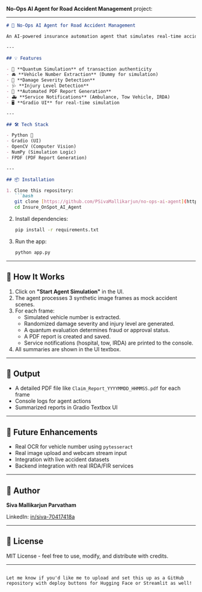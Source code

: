  **No-Ops AI Agent for Road Accident Management** project:

---

```markdown
# 🚗 No-Ops AI Agent for Road Accident Management

An AI-powered insurance automation agent that simulates real-time accident analysis using computer vision, quantum-like logic simulation, and PDF reporting. Built with Gradio for rapid prototyping and UI interaction.

---

## 💡 Features

- 🧠 **Quantum Simulation** of transaction authenticity
- 🚘 **Vehicle Number Extraction** (Dummy for simulation)
- 🔧 **Damage Severity Detection**
- 🩺 **Injury Level Detection**
- 📄 **Automated PDF Report Generation**
- 🚑 **Service Notifications** (Ambulance, Tow Vehicle, IRDA)
- 🖥️ **Gradio UI** for real-time simulation

---

## 🛠️ Tech Stack

- Python 🐍
- Gradio (UI)
- OpenCV (Computer Vision)
- NumPy (Simulation Logic)
- FPDF (PDF Report Generation)

---

## 📦 Installation

1. Clone this repository:
   ```bash
   git clone [https://github.com/PSivaMallikarjun/no-ops-ai-agent](https://github.com/PSivaMallikarjun/Insure_OnSpot_AI_Agent).git
   cd Insure_OnSpot_AI_Agent
   ```

2. Install dependencies:
   ```bash
   pip install -r requirements.txt
   ```

3. Run the app:
   ```bash
   python app.py
   ```

---

## 🧪 How It Works

1. Click on **"Start Agent Simulation"** in the UI.
2. The agent processes 3 synthetic image frames as mock accident scenes.
3. For each frame:
   - Simulated vehicle number is extracted.
   - Randomized damage severity and injury level are generated.
   - A quantum evaluation determines fraud or approval status.
   - A PDF report is created and saved.
   - Service notifications (hospital, tow, IRDA) are printed to the console.
4. All summaries are shown in the UI textbox.

---

## 📂 Output

- A detailed PDF file like `Claim_Report_YYYYMMDD_HHMMSS.pdf` for each frame
- Console logs for agent actions
- Summarized reports in Gradio Textbox UI

---

## 🚀 Future Enhancements

- Real OCR for vehicle number using `pytesseract`
- Real image upload and webcam stream input
- Integration with live accident datasets
- Backend integration with real IRDA/FIR services

---

## 👤 Author

**Siva Mallikarjun Parvatham**  

LinkedIn: [in/siva-70417418a](https://linkedin.com/in/siva-70417418a)

---

## 📝 License

MIT License - feel free to use, modify, and distribute with credits.

---

```

Let me know if you'd like me to upload and set this up as a GitHub repository with deploy buttons for Hugging Face or Streamlit as well!
